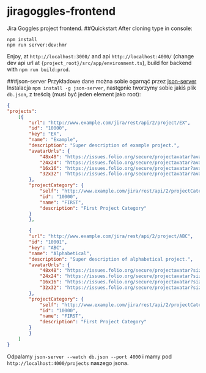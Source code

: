 # jiragoggles-frontend
Jira Goggles project frontend.
##Quickstart
After cloning type in console:
```console
npm install
npm run server:dev:hmr
```
Enjoy, at `http://localhost:3000/` and api `http://localhost:4000/` (change dev api url at `{project_root}/src/app/environment.ts`), build for backend with `npm run build:prod`.

###json-server
Przykładowe dane można sobie ogarnąć przez [json-server](https://www.npmjs.com/package/json-server)
Instalacja `npm install -g json-server`, następnie tworzymy sobie jakiś plik `db.json`, z treścią (musi być jeden element jako root):
```json
{
"projects":
	[{
		"url": "http://www.example.com/jira/rest/api/2/project/EX",
		"id": "10000",
		"key": "EX",
		"name": "Example",
		"description": "Super description of example project.",
		"avatarUrls": {
		    "48x48": "https://issues.folio.org/secure/projectavatar?avatarId=10324",
		    "24x24": "https://issues.folio.org/secure/projectavatar?avatarId=10324",
		    "16x16": "https://issues.folio.org/secure/projectavatar?avatarId=10324",
		    "32x32": "https://issues.folio.org/secure/projectavatar?avatarId=10324"
		},
		"projectCategory": {
		    "self": "http://www.example.com/jira/rest/api/2/projectCategory/10000",
		    "id": "10000",
		    "name": "FIRST",
		    "description": "First Project Category"
		}
	    },

	    {
		"url": "http://www.example.com/jira/rest/api/2/project/ABC",
		"id": "10001",
		"key": "ABC",
		"name": "Alphabetical",
		"description": "Super description of alphabetical project.",
		"avatarUrls": {
		    "48x48": "https://issues.folio.org/secure/projectavatar?size=small&pid=10303",
		    "24x24": "https://issues.folio.org/secure/projectavatar?size=small&pid=10303",
		    "16x16": "https://issues.folio.org/secure/projectavatar?size=small&pid=10303",
		    "32x32": "https://issues.folio.org/secure/projectavatar?size=small&pid=10303"
		},
		"projectCategory": {
		    "self": "http://www.example.com/jira/rest/api/2/projectCategory/10000",
		    "id": "10000",
		    "name": "FIRST",
		    "description": "First Project Category"
		}
	    }
	]
}
```
Odpalamy `json-server --watch db.json --port 4000` i mamy pod `http://localhost:4000/projects` naszego jsona.
